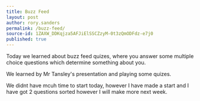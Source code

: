 ```yaml
---
title: Buzz Feed
layout: post
author: rory.sanders
permalink: /buzz-feed/
source-id: 1ZAXW_DDKqjza5AFJiElSSCZzyM-0t3zQmODFdz-e7j0
published: true
---
```

Today we learned about buzz feed quizes, where you answer some multiple choice questions which determine something about you. 

We learned by Mr Tansley's presentation and playing some quizes.

We didnt have mcuh time to start today, however I have made a start and I have got 2 questions sorted however I will make more next week.

